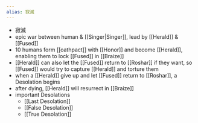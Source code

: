 ```yaml
---
alias: 寂滅
---
```

- 寂滅
- epic war between human & [[Singer|Singer]], lead by [[Herald]] & [[Fused]]
- 10 humans form [[oathpact]] with [[Honor]] and become [[Herald]], enabling them to lock [[Fused]] in [[Braize]]
- [[Herald]] can also let the [[Fused]] return to [[Roshar]] if they want, so [[Fused]] would try to capture [[Herald]] and torture them
- when a [[Herald]] give up and let [[Fused]] return to [[Roshar]], a Desolation begins
- after dying, [[Herald]] will resurrect in [[Braize]]
- important Desolations
	- [[Last Desolation]]
	- [[False Desolation]]
	- [[True Desolation]]